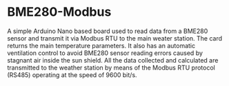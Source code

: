 # BME280-Modbus
A simple Arduino Nano based board used to read data from a BME280 sensor and transmit it via Modbus RTU to the main weater station. The card returns the main temperature parameters. It also has an automatic ventilation control to avoid BME280 sensor reading errors caused by stagnant air inside the sun shield. All the data collected and calculated are transmitted to the weather station by means of the Modbus RTU protocol (RS485) operating at the speed of 9600 bit/s.
